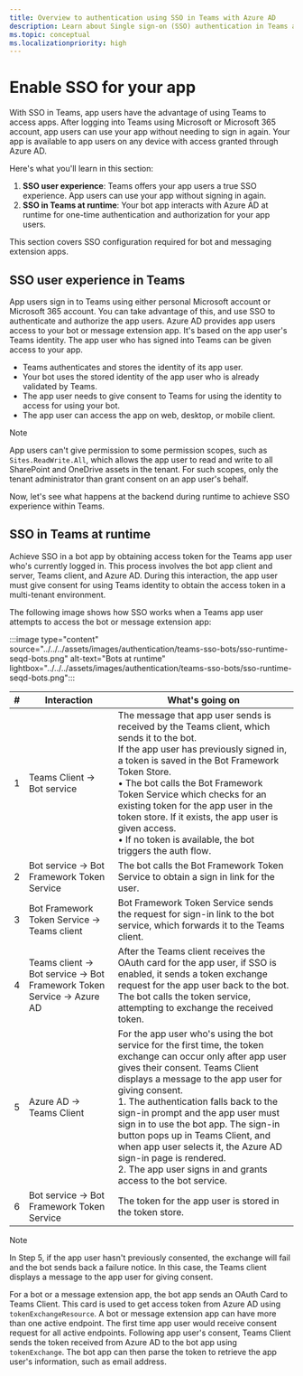 ```yaml
---
title: Overview to authentication using SSO in Teams with Azure AD
description: Learn about Single sign-on (SSO) authentication in Teams and how to enable it in bots and message extension.
ms.topic: conceptual
ms.localizationpriority: high
---
```

# Enable SSO for your app

<!--Single sign-on (SSO) allows a user to access an application or a web service after signing-in only once. The app users never have to go through authentication again.-->

With SSO in Teams, app users have the advantage of using Teams to access apps. After logging into Teams using Microsoft or Microsoft 365 account, app users can use your app without needing to sign in again. Your app is available to app users on any device with access granted through Azure AD.

Here's what you'll learn in this section:

1. **SSO user experience**: Teams offers your app users a true SSO experience. App users can use your app without signing in again.
2. **SSO in Teams at runtime**: Your bot app interacts with Azure AD at runtime for one-time authentication and authorization for your app users.

This section covers SSO configuration required for bot and messaging extension apps.

## SSO user experience in Teams

App users sign in to Teams using either personal Microsoft account or Microsoft 365 account. You can take advantage of this, and use SSO to authenticate and authorize the app users. Azure AD provides app users access to your bot or message extension app. It's based on the app user's Teams identity. The app user who has signed into Teams can be given access to your app.

- Teams authenticates and stores the identity of its app user.
- Your bot uses the stored identity of the app user who is already validated by Teams.
- The app user needs to give consent to Teams for using the identity to access for using your bot.
- The app user can access the app on web, desktop, or mobile client.

<!--### Enhance user experience with SSO

Here's what your app users get with SSO experience:

- Teams gets the access token for the current app user from Azure AD. This interaction with Azure AD is invisible to the app user. It translates to getting app access without having to leave Teams environment.
- An app user needs to consent only in a multi-tenant environment. If the app user and the app reside in the same tenant, the app user doesn't need to give consent for using the app.
- After consenting to Teams the first time, the app user can use your app with no further need of consent, even on any other device. For this reason, it offers a better user experience.
  - Alternatively, the tenant administrator can grant consent on behalf of the app users. In this scenario, when the tenant administrator consents for app users in the tenant, the app users don't need to be prompted for consent at all. This means that the app users don't see the consent dialogs, and can access the app seamlessly.
- The access token is pre-fetched by Teams to improve performance and load time of the app in Teams environment.
- App users don't need to memorize or record several passwords to access and use apps in Teams environment.-->

> [!NOTE]
> App users can't give permission to some permission scopes, such as `Sites.ReadWrite.All`, which allows the app user to read and write to all SharePoint and OneDrive assets in the tenant. For such scopes, only the tenant administrator than grant consent on an app user's behalf.

Now, let's see what happens at the backend during runtime to achieve SSO experience within Teams.

## SSO in Teams at runtime

Achieve SSO in a bot app by obtaining access token for the Teams app user who's currently logged in. This process involves the bot app client and server, Teams client, and Azure AD. During this interaction, the app user must give consent for using Teams identity to obtain the access token in a multi-tenant environment.

The following image shows how SSO works when a Teams app user attempts to access the bot or message extension app:

:::image type="content" source="../../../assets/images/authentication/teams-sso-bots/sso-runtime-seqd-bots.png" alt-text="Bots at runtime" lightbox="../../../assets/images/authentication/teams-sso-bots/sso-runtime-seqd-bots.png":::

| # | Interaction | What's going on |
| --- | --- | --- |
| 1 | Teams Client → Bot service | The message that app user sends is received by the Teams client, which sends it to the bot. <br> If the app user has previously signed in, a token is saved in the Bot Framework Token Store. <br> • The bot calls the Bot Framework Token Service which checks for an existing token for the app user in the token store. If it exists, the app user is given access. <br> • If no token is available, the bot triggers the auth flow. |
| 2 | Bot service → Bot Framework Token Service | The bot calls the Bot Framework Token Service to obtain a sign in link for the user. |
| 3 | Bot Framework Token Service → Teams client | Bot Framework Token Service sends the request for sign-in link to the bot service, which forwards it to the Teams client. |
| 4 | Teams client → Bot service → Bot Framework Token Service → Azure AD | After the Teams client receives the OAuth card for the app user, if SSO is enabled, it sends a token exchange request for the app user back to the bot. The bot calls the token service, attempting to exchange the received token. |
| 5 | Azure AD → Teams Client | For the app user who's using the bot service for the first time, the token exchange can occur only after app user gives their consent. Teams Client displays a message to the app user for giving consent. <br> 1. The authentication falls back to the sign-in prompt and the app user must sign in to use the bot app. The sign-in button pops up in Teams Client, and when app user selects it, the Azure AD sign-in page is rendered. <br> 2. The app user signs in and grants access to the bot service. |
| 6 | Bot service -> Bot Framework Token Service | The token for the app user is stored in the token store. |

> [!NOTE]
> In Step 5, if the app user hasn't previously consented, the exchange will fail and the bot sends back a failure notice. In this case, the Teams client displays a message to the app user for giving consent.

<!--
Points from SME response:

1. The message that app user sends is received by the Teams service, which sends it to the bot.

    1. If the app user has previously signed in, a token is saved in the Bot Framework token store.
    2. The bot calls the Bot Framework token service which checks for an existing token for the app user in the token store. If it exists, the app user is given access.
    3. If no token is available, the bot triggers the auth flow.

2. The bot calls the Bot Framework token service to obtain a sign in link for the user, and send it to Teams service which forwards it to the client.

3. After the Teams client receives the OAuth card for the app user, if Single Sign On is enabled, it sends a token exchange request for the app user back to the Teams service which sends it to the bot.

4. The bot calls the token service, attempting to exchange the received token. If the user has not previously consented, the exchange will fail and the bot sends back a failure notice. In this case, the Teams client displays a message to the app user for giving consent.
    1. In case the consent is required, the authentication falls back to the sign-in prompt and the app user must sign in to use the bot app. The Sign in button pops up in Teams, and then AAD Sign in page is rendered when clicked.
    2. The app user signs in and grants access to the bot.

The token for the app user is stored in the token store.

| # | Interaction | What's going on |
| --- | --- | --- |
| 1 | Teams Client → Bot service | The message that app user sends is received by the Teams client, which sends it to the bot. <br> If the app user has previously signed in, a token is saved in the Bot Framework Token Store. <br> • The bot calls the Bot Framework Token Service which checks for an existing token for the app user in the token store. If it exists, the app user is given access. <br> • If no token is available, the bot triggers the auth flow. |
| 2 | Bot service → Bot Framework Token Service | The bot calls the Bot Framework Token Service to obtain a sign in link for the user. |
| 3 | Bot Framework Token Service → Teams client | Bot Framework Token Service sends the request for sign-in link to the bot service, which forwards it to the Teams client. |
| 4 | Teams client → Bot service | After the Teams client receives the OAuth card for the app user, if SSO is enabled, it sends a token exchange request for the app user back to the bot. |
| 5 | Bot service → Bot Framework Token Service | The bot calls the token service, attempting to exchange the received token. |
| 6 | Bot Framework Token Service → Azure AD | For the app user who's using the bot service for the first time, the exchange can occur only after app user gives their consent.  The Teams client displays a message to the app user for giving consent. |
| 7 | Azure AD → Teams Client | For the app user who's using the bot service for the first time, the token exchange can occur only after app user gives their consent. Teams Client displays a message to the app user for giving consent. <br> 1. The authentication falls back to the sign-in prompt and the app user must sign in to use the bot app. The sign-in button pops up in Teams Client, and when app user selects it, the Azure AD sign-in page is rendered. <br> 2. The app user signs in and grants access to the bot service. |
| 8 | Bot service -> Bot Framework Token Service | The token for the app user is stored in the token store. |

-->

For a bot or a message extension app, the bot app sends an OAuth Card to Teams Client. This card is used to get access token from Azure AD using `tokenExchangeResource`. A bot or message extension app can have more than one active endpoint. The first time app user would receive consent request for all active endpoints. Following app user's consent, Teams Client sends the token received from Azure AD to the bot app using `tokenExchange`. The bot app can then parse the token to retrieve the app user's information, such as email address.
